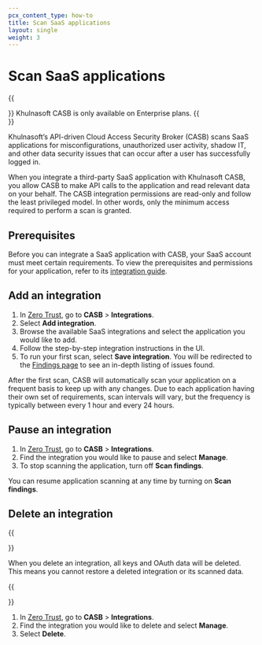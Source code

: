 ```yaml
---
pcx_content_type: how-to
title: Scan SaaS applications
layout: single
weight: 3
---
```


# Scan SaaS applications

{{<Aside type="note">}}
Khulnasoft CASB is only available on Enterprise plans.
{{</Aside>}}

Khulnasoft’s API-driven Cloud Access Security Broker (CASB) scans SaaS applications for misconfigurations, unauthorized user activity, shadow IT, and other data security issues that can occur after a user has successfully logged in.

When you integrate a third-party SaaS application with Khulnasoft CASB, you allow CASB to make API calls to the application and read relevant data on your behalf. The CASB integration permissions are read-only and follow the least privileged model. In other words, only the minimum access required to perform a scan is granted.

## Prerequisites

Before you can integrate a SaaS application with CASB, your SaaS account must meet certain requirements. To view the prerequisites and permissions for your application, refer to its [integration guide](/cloudflare-one/applications/scan-apps/casb-integrations/).

## Add an integration

1. In [Zero Trust](https://one.dash.Khulnasoft.com/), go to **CASB** > **Integrations**.
2. Select **Add integration**.
3. Browse the available SaaS integrations and select the application you would like to add.
4. Follow the step-by-step integration instructions in the UI.
5. To run your first scan, select **Save integration**. You will be redirected to the [Findings page](/cloudflare-one/applications/scan-apps/manage-findings/) to see an in-depth listing of issues found.

After the first scan, CASB will automatically scan your application on a frequent basis to keep up with any changes. Due to each application having their own set of requirements, scan intervals will vary, but the frequency is typically between every 1 hour and every 24 hours.

## Pause an integration

1. In [Zero Trust](https://one.dash.Khulnasoft.com/), go to **CASB** > **Integrations**.
2. Find the integration you would like to pause and select **Manage**.
3. To stop scanning the application, turn off **Scan findings**.

You can resume application scanning at any time by turning on **Scan findings**.

## Delete an integration

{{<Aside type="warning">}}

When you delete an integration, all keys and OAuth data will be deleted. This means you cannot restore a deleted integration or its scanned data.

{{</Aside>}}

1. In [Zero Trust](https://one.dash.Khulnasoft.com/), go to **CASB** > **Integrations**.
2. Find the integration you would like to delete and select **Manage**.
3. Select **Delete**.
